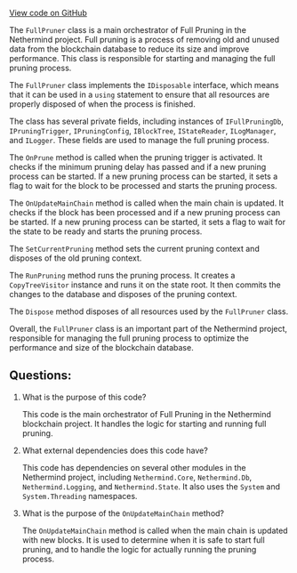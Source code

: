 [View code on GitHub](https://github.com/nethermindeth/nethermind/Nethermind.Blockchain/FullPruning/FullPruner.cs)

The `FullPruner` class is a main orchestrator of Full Pruning in the Nethermind project. Full pruning is a process of removing old and unused data from the blockchain database to reduce its size and improve performance. This class is responsible for starting and managing the full pruning process.

The `FullPruner` class implements the `IDisposable` interface, which means that it can be used in a `using` statement to ensure that all resources are properly disposed of when the process is finished.

The class has several private fields, including instances of `IFullPruningDb`, `IPruningTrigger`, `IPruningConfig`, `IBlockTree`, `IStateReader`, `ILogManager`, and `ILogger`. These fields are used to manage the full pruning process.

The `OnPrune` method is called when the pruning trigger is activated. It checks if the minimum pruning delay has passed and if a new pruning process can be started. If a new pruning process can be started, it sets a flag to wait for the block to be processed and starts the pruning process.

The `OnUpdateMainChain` method is called when the main chain is updated. It checks if the block has been processed and if a new pruning process can be started. If a new pruning process can be started, it sets a flag to wait for the state to be ready and starts the pruning process.

The `SetCurrentPruning` method sets the current pruning context and disposes of the old pruning context.

The `RunPruning` method runs the pruning process. It creates a `CopyTreeVisitor` instance and runs it on the state root. It then commits the changes to the database and disposes of the pruning context.

The `Dispose` method disposes of all resources used by the `FullPruner` class.

Overall, the `FullPruner` class is an important part of the Nethermind project, responsible for managing the full pruning process to optimize the performance and size of the blockchain database.
## Questions: 
 1. What is the purpose of this code?
    
    This code is the main orchestrator of Full Pruning in the Nethermind blockchain project. It handles the logic for starting and running full pruning.

2. What external dependencies does this code have?
    
    This code has dependencies on several other modules in the Nethermind project, including `Nethermind.Core`, `Nethermind.Db`, `Nethermind.Logging`, and `Nethermind.State`. It also uses the `System` and `System.Threading` namespaces.

3. What is the purpose of the `OnUpdateMainChain` method?
    
    The `OnUpdateMainChain` method is called when the main chain is updated with new blocks. It is used to determine when it is safe to start full pruning, and to handle the logic for actually running the pruning process.